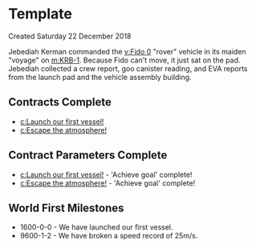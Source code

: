 # Template
Created Saturday 22 December 2018

Jebediah Kerman commanded the [v:Fido 0](../v/Fido_0.markdown) "rover" vehicle in its maiden "voyage" on [m:KRB-1](../m/KRB-1.markdown). Because Fido can't move, it just sat on the pad. Jebediah collected a crew report, goo canister reading, and EVA reports from the launch pad and the vehicle assembly building.

Contracts Complete
------------------

* [c:Launch our first vessel!](../c/Launch_our_first_vessel!.markdown)
* [c:Escape the atmosphere!](../c/Escape_the_atmosphere!.markdown)


Contract Parameters Complete
----------------------------

* [c:Launch our first vessel!](../c/Launch_our_first_vessel!.markdown) - 'Achieve goal' complete!
* [c:Escape the atmosphere!](../c/Escape_the_atmosphere!.markdown) - 'Achieve goal' complete!


World First Milestones
----------------------

* 1600-0-0 - We have launched our first vessel.
* 9600-1-2 - We have broken a speed record of 25m/s.


